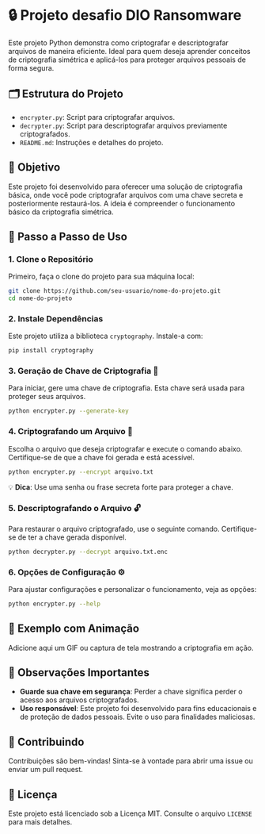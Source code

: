 
# 🔒 Projeto desafio DIO Ransomware

Este projeto Python demonstra como criptografar e descriptografar arquivos de maneira eficiente. Ideal para quem deseja aprender conceitos de criptografia simétrica e aplicá-los para proteger arquivos pessoais de forma segura.

## 🗂 Estrutura do Projeto

- `encrypter.py`: Script para criptografar arquivos.
- `decrypter.py`: Script para descriptografar arquivos previamente criptografados.
- `README.md`: Instruções e detalhes do projeto.

## 🎯 Objetivo

Este projeto foi desenvolvido para oferecer uma solução de criptografia básica, onde você pode criptografar arquivos com uma chave secreta e posteriormente restaurá-los. A ideia é compreender o funcionamento básico da criptografia simétrica.

## 🚀 Passo a Passo de Uso

### 1. Clone o Repositório

Primeiro, faça o clone do projeto para sua máquina local:

```bash
git clone https://github.com/seu-usuario/nome-do-projeto.git
cd nome-do-projeto
```

### 2. Instale Dependências

Este projeto utiliza a biblioteca `cryptography`. Instale-a com:

```bash
pip install cryptography
```

### 3. Geração de Chave de Criptografia 🔑

Para iniciar, gere uma chave de criptografia. Esta chave será usada para proteger seus arquivos.

```bash
python encrypter.py --generate-key
```

### 4. Criptografando um Arquivo 🔐

Escolha o arquivo que deseja criptografar e execute o comando abaixo. Certifique-se de que a chave foi gerada e está acessível.

```bash
python encrypter.py --encrypt arquivo.txt
```

💡 **Dica**: Use uma senha ou frase secreta forte para proteger a chave.

### 5. Descriptografando o Arquivo 🔓

Para restaurar o arquivo criptografado, use o seguinte comando. Certifique-se de ter a chave gerada disponível.

```bash
python decrypter.py --decrypt arquivo.txt.enc
```

### 6. Opções de Configuração ⚙️

Para ajustar configurações e personalizar o funcionamento, veja as opções:

```bash
python encrypter.py --help
```

## 🌈 Exemplo com Animação

Adicione aqui um GIF ou captura de tela mostrando a criptografia em ação.

## 📝 Observações Importantes

- **Guarde sua chave em segurança**: Perder a chave significa perder o acesso aos arquivos criptografados.
- **Uso responsável**: Este projeto foi desenvolvido para fins educacionais e de proteção de dados pessoais. Evite o uso para finalidades maliciosas.

## 🤝 Contribuindo

Contribuições são bem-vindas! Sinta-se à vontade para abrir uma issue ou enviar um pull request.

## 📄 Licença

Este projeto está licenciado sob a Licença MIT. Consulte o arquivo `LICENSE` para mais detalhes.
